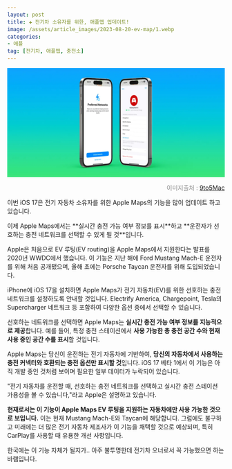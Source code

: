 ```yaml
---
layout: post  
title: ✚ 전기차 소유자를 위한, 애플맵 업데이트!
image: /assets/article_images/2023-08-20-ev-map/1.webp
categories:
- 애플
tag: [전기차, 애플맵, 충전소]
---
```


<div class="markdown-image">
<img src="/assets/article_images/2023-08-20-ev-map/1.webp" alt="" align="middle"/><p style="text-align:right;  color:#878787"> 이미지출처 : <a href="https://9to5mac.com/2023/08/19/ios-17-adds-real-time-charging-availability-info-for-ev-drivers/"> 9to5Mac </a></p> </div>

<p class="drop-korean">
이번 iOS 17은 전기 자동차 소유자를 위한 Apple Maps의 기능을 많이 업데이트 하고 있습니다. 
</p>
이제 Apple Maps에서는 **실시간 충전 가능 여부 정보를 표시**하고 **운전자가 선호하는 충전 네트워크를 선택할 수 있게 될 것**입니다.

Apple은 처음으로 EV 루팅(EV routing)을 Apple Maps에서 지원한다는 발표를 2020년 WWDC에서 했습니다. 이 기능은 지난 해에 Ford Mustang Mach-E 운전자를 위해 처음 공개됐으며, 올해 초에는 Porsche Taycan 운전자를 위해 도입되었습니다.

iPhone에 iOS 17을 설치하면 Apple Maps가 전기 자동차(EV)를 위한 선호하는 충전 네트워크를 설정하도록 안내할 것입니다. Electrify America, Chargepoint, Tesla의 Supercharger 네트워크 등 포함하여 다양한 옵션 중에서 선택할 수 있습니다.

선호하는 네트워크를 선택하면 Apple Maps는 **실시간 충전 가능 여부 정보를 지능적으로 제공**합니다. 예를 들어, 특정 충전 스테이션에서 **사용 가능한 총 충전 공간 수와 현재 사용 중인 공간 수를 표시**할 것입니다.

Apple Maps는 당신이 운전하는 전기 자동차에 기반하여, **당신의 자동차에서 사용하는 충전 커넥터와 호환되는 충전 옵션만 표시할 것**입니다. iOS 17 베타 1에서 이 기능은 아직 개발 중인 것처럼 보이며 필요한 일부 데이터가 누락되어 있습니다.

"전기 자동차를 운전할 때, 선호하는 충전 네트워크를 선택하고 실시간 충전 스테이션 가용성을 볼 수 있습니다,"라고 Apple은 설명하고 있습니다.

**현재로서는 이 기능이 Apple Maps EV 루팅을 지원하는 자동차에만 사용 가능한 것으로 보입니다.** 이는 현재 Mustang Mach-E와 Taycan에 해당합니다. 그럼에도 불구하고 미래에는 더 많은 전기 자동차 제조사가 이 기능을 채택할 것으로 예상되며, 특히 CarPlay를 사용할 때 유용한 개선 사항입니다.

한국에는 이 기능 자체가 될지가.. 아주 불투명한데 전기차 오너로서 꼭 가능했으면 하는 바램입니다.
